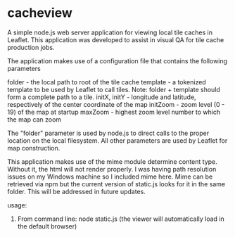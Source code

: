 cacheview
======

A simple node.js web server application for viewing local tile caches in Leaflet. This application was developed to assist in visual QA for tile cache production jobs.

The application makes use of a configuration file that contains the following parameters

folder - the local path to root of the tile cache
template - a tokenized template to be used by Leaflet to call tiles. Note: folder + template should form a complete path to a tile.
initX, initY - longitude and latitude, respectively of the center coordinate of the map
initZoom - zoom level (0 - 19) of the map at startup
maxZoom - highest zoom level number to which the map can zoom

The "folder" parameter is used by node.js to direct calls to the proper location on the local filesystem. All other parameters are used by Leaflet for map construction.

This application makes use of the mime module determine content type. Without it, the html will not render properly. I was having path resolution issues on my Windows machine so I included mime here. Mime can be retrieved via npm but the current version of static.js looks for it in the same folder. This will be addressed in future updates. 

usage:

1. From command line: node static.js (the viewer will automatically load in the default browser)